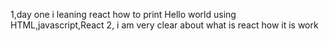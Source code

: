 1,day one i leaning react how to print Hello world using HTML,javascript,React 
2, i am very clear about what is react how it is work 
